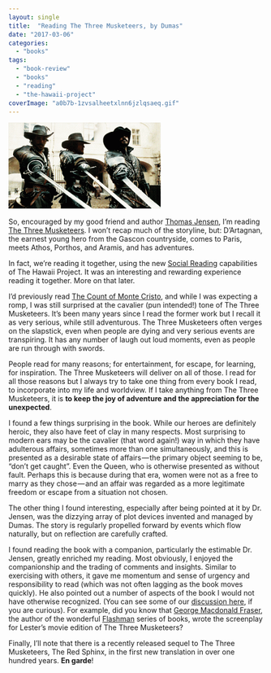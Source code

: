 ```yaml
---
layout: single
title:  "Reading The Three Musketeers, by Dumas"
date: "2017-03-06"
categories: 
  - "books"
tags: 
  - "book-review"
  - "books"
  - "reading"
  - "the-hawaii-project"
coverImage: "a0b7b-1zvsalheetxlnn6jzlqsaeq.gif"
---
```


![](/assets/images/a0b7b-1zvsalheetxlnn6jzlqsaeq-300x169.gif)

So, encouraged by my good friend and author [Thomas Jensen](http://twjensen.blogspot.com/), I’m reading [The Three Musketeers](https://www.thehawaiiproject.com/book/The-Three-Musketeers--by--Alexandre-Dumas--1688). I won’t recap much of the storyline, but: D’Artagnan, the earnest young hero from the Gascon countryside, comes to Paris, meets Athos, Porthos, and Aramis, and has adventures.

In fact, we’re reading it together, using the new [Social Reading](https://medium.com/the-hawaii-project/social-reading-efb52b9c61fb) capabilities of The Hawaii Project. It was an interesting and rewarding experience reading it together. More on that later.

I’d previously read [The Count of Monte Cristo](https://www.thehawaiiproject.com/book/The-Count-of-Monte-Cristo--by--Alexandre-Dumas--1687), and while I was expecting a romp, I was still surprised at the cavalier (pun intended!) tone of The Three Musketeers. It’s been many years since I read the former work but I recall it as very serious, while still adventurous. The Three Musketeers often verges on the slapstick, even when people are dying and very serious events are transpiring. It has any number of laugh out loud moments, even as people are run through with swords.

People read for many reasons; for entertainment, for escape, for learning, for inspiration. The Three Musketeers will deliver on all of those. I read for all those reasons but I always try to take one thing from every book I read, to incorporate into my life and worldview. If I take anything from The Three Musketeers, it is **to keep the joy of adventure and the appreciation for the unexpected**.

I found a few things surprising in the book. While our heroes are definitely heroic, they also have feet of clay in many respects. Most surprising to modern ears may be the cavalier (that word again!) way in which they have adulterous affairs, sometimes more than one simultaneously, and this is presented as a desirable state of affairs — the primary object seeming to be, “don’t get caught”. Even the Queen, who is otherwise presented as without fault. Perhaps this is because during that era, women were not as a free to marry as they chose — and an affair was regarded as a more legitimate freedom or escape from a situation not chosen.

The other thing I found interesting, especially after being pointed at it by Dr. Jensen, was the dizzying array of plot devices invented and managed by Dumas. The story is regularly propelled forward by events which flow naturally, but on reflection are carefully crafted.

I found reading the book with a companion, particularly the estimable Dr. Jensen, greatly enriched my reading. Most obviously, I enjoyed the companionship and the trading of comments and insights. Similar to exercising with others, it gave me momentum and sense of urgency and responsibility to read (which was not often lagging as the book moves quickly). He also pointed out a number of aspects of the book I would not have otherwise recognized. (You can see some of our [discussion here](https://www.thehawaiiproject.com/book/The-Three-Musketeers--by--Alexandre-Dumas--1688#tab5), if you are curious). For example, did you know that [George Macdonald Fraser](https://www.thehawaiiproject.com/books--written-by--George-MacDonald-Fraser), the author of the wonderful [Flashman](https://www.thehawaiiproject.com/book/Flashman-A-Novel--by--George-MacDonald-Fraser--286619) series of books, wrote the screenplay for Lester’s movie edition of The Three Musketeers?

Finally, I’ll note that there is a recently released sequel to The Three Musketeers, The Red Sphinx, in the first new translation in over one hundred years. **En garde**!
